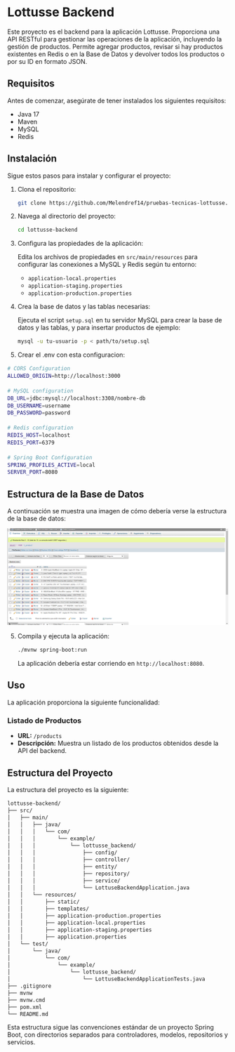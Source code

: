 # Lottusse Backend

Este proyecto es el backend para la aplicación Lottusse. Proporciona una API RESTful para gestionar las operaciones de la aplicación, incluyendo la gestión de productos. Permite agregar productos, revisar si hay productos existentes en Redis o en la Base de Datos y devolver todos los productos o por su ID en formato JSON.

## Requisitos

Antes de comenzar, asegúrate de tener instalados los siguientes requisitos:

- Java 17
- Maven
- MySQL
- Redis

## Instalación

Sigue estos pasos para instalar y configurar el proyecto:

1. Clona el repositorio:

    ```bash
    git clone https://github.com/Melendref14/pruebas-tecnicas-lottusse.git
    ```

2. Navega al directorio del proyecto:

    ```bash
    cd lottusse-backend
    ```

3. Configura las propiedades de la aplicación:

    Edita los archivos de propiedades en `src/main/resources` para configurar las conexiones a MySQL y Redis según tu entorno:

    - `application-local.properties`
    - `application-staging.properties`
    - `application-production.properties`

4. Crea la base de datos y las tablas necesarias:

    Ejecuta el script `setup.sql` en tu servidor MySQL para crear la base de datos y las tablas, y para insertar productos de ejemplo:

    ```bash
    mysql -u tu-usuario -p < path/to/setup.sql
    ```
5. Crear el .env con esta configuracion:
```bash
# CORS Configuration
ALLOWED_ORIGIN=http://localhost:3000

# MySQL configuration
DB_URL=jdbc:mysql://localhost:3308/nombre-db
DB_USERNAME=username
DB_PASSWORD=password

# Redis configuration
REDIS_HOST=localhost
REDIS_PORT=6379

# Spring Boot Configuration
SPRING_PROFILES_ACTIVE=local
SERVER_PORT=8080
```

## Estructura de la Base de Datos

A continuación se muestra una imagen de cómo debería verse la estructura de la base de datos:

![Estructura de la Base de Datos](./images/db_structure.png)

5. Compila y ejecuta la aplicación:

    ```bash
    ./mvnw spring-boot:run
    ```

    La aplicación debería estar corriendo en `http://localhost:8080`.

## Uso

La aplicación proporciona la siguiente funcionalidad:

### Listado de Productos

- **URL:** `/products`
- **Descripción:** Muestra un listado de los productos obtenidos desde la API del backend.

## Estructura del Proyecto

La estructura del proyecto es la siguiente:

```
lottusse-backend/
├── src/
│   ├── main/
│   │   ├── java/
│   │   │   └── com/
│   │   │       └── example/
│   │   │           └── lottusse_backend/
│   │   │               ├── config/
│   │   │               ├── controller/
│   │   │               ├── entity/
│   │   │               ├── repository/
│   │   │               ├── service/
│   │   │               └── LottuseBackendApplication.java
│   │   └── resources/
│   │       ├── static/
│   │       ├── templates/
│   │       ├── application-production.properties
│   │       ├── application-local.properties
│   │       ├── application-staging.properties
│   │       ├── application.properties
│   └── test/
│       └── java/
│           └── com/
│               └── example/
│                   └── lottusse_backend/
│                       └── LottuseBackendApplicationTests.java
├── .gitignore
├── mvnw
├── mvnw.cmd
├── pom.xml
└── README.md
```

Esta estructura sigue las convenciones estándar de un proyecto Spring Boot, con directorios separados para controladores, modelos, repositorios y servicios.
